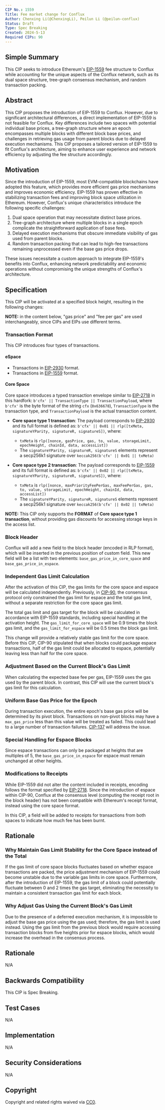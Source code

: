 ```yaml
---
CIP No.: 1559
Title: Fee market change for Conflux
Author: Chenxing Li(@ChenxingLi), Peilun Li (@peilun-conflux)
Status: Draft
Type: Spec Breaking
Created: 2024-5-13
Required CIPs: 90
---
```


## Simple Summary
This CIP seeks to introduce Ethereum's [EIP-1559](https://eips.ethereum.org/EIPS/eip-1559) fee structure to Conflux while accounting for the unique aspects of the Conflux network, such as its dual space structure, tree-graph consensus mechanism, and random transaction packing.

## Abstract

This CIP proposes the introduction of EIP-1559 to Conflux. However, due to significant architectural differences, a direct implementation of EIP-1559 is not feasible for Conflux. Key differences include two spaces with potential individual base prices, a tree-graph structure where an epoch encompasses multiple blocks with different block base prices, and challenges in retrieving gas usage from parent blocks due to delayed execution mechanisms. This CIP proposes a tailored version of EIP-1559 to fit Conflux's architecture, aiming to enhance user experience and network efficiency by adjusting the fee structure accordingly.

## Motivation
Since the introduction of EIP-1559, most EVM-compatible blockchains have adopted this feature, which provides more efficient gas price mechanisms and improves economic efficiency. EIP-1559 has proven effective in stabilizing transaction fees and improving block space utilization in Ethereum. However, Conflux's unique characteristics introduce the following specific challenges:
1. Dual space operation that may necessitate distinct base prices.
2. Tree-graph architecture where multiple blocks in a single epoch complicate the straightforward application of base fees.
3. Delayed execution mechanisms that obscure immediate visibility of gas used from parent blocks.
4. Random transaction packing that can lead to high-fee transactions remaining unprocessed even if the base gas price drops.

These issues necessitate a custom approach to integrate EIP-1559's benefits into Conflux, enhancing network predictability and economic operations without compromising the unique strengths of Conflux's architecture.

## Specification

This CIP will be activated at a specified block height, resulting in the following changes:

**NOTE:** in the content below, "gas price" and "fee per gas" are used interchangeably, since CIPs and EIPs use different terms. 

### Transaction Format

This CIP introduces four types of transactions.

#### eSpace

- Transactions in [EIP-2930](https://eips.ethereum.org/EIPS/eip-2930) format.
- Transactions in [EIP-1559](https://eips.ethereum.org/EIPS/eip-1559) format.

#### Core Space

Core space introduces a typed transaction envelope similar to [EIP-2718](https://eips.ethereum.org/EIPS/eip-2718) in this hardfork: `b'cfx' || TransactionType || TransactionPayload`, where `b'cfx'` is the byte format of the string `cfx` (`0x636678`), `TransactionType` is the transaction type, and `TransactionPayload` is the actual transaction content.

- **Core space type 1 transaction**: The payload corresponds to [EIP-2930](https://eips.ethereum.org/EIPS/eip-2930) and its full format is defined as: `b'cfx' || 0x01 || rlp([txMeta, signatureYParity, signatureR, signatureS])`, where:
  - `txMeta` is `rlp([nonce, gasPrice, gas, to, value, storageLimit, epochHeight, chainId, data, accessList])`
  - The `signatureYParity, signatureR, signatureS` elements represent a secp256k1 signature over `keccak256(b'cfx' || 0x01 || txMeta)`

- **Core space type 2 transaction**: The payload corresponds to [EIP-1559](https://eips.ethereum.org/EIPS/eip-1559) and its full format is defined as: `b'cfx' || 0x02 || rlp([txMeta, signatureYParity, signatureR, signatureS])`, where:
  - `txMeta` is `rlp([nonce, maxPriorityFeePerGas, maxFeePerGas, gas, to, value, storageLimit, epochHeight, chainId, data, accessList])`
  - The `signatureYParity, signatureR, signatureS` elements represent a secp256k1 signature over `keccak256(b'cfx' || 0x02 || txMeta)`

**NOTE:** This CIP only supports the **FORMAT** of **Core space type 1 transaction**, without providing gas discounts for accessing storage keys in the access list.

### Block Header

Conflux will add a new field to the block header (encoded in RLP format), which will be inserted in the previous position of custom field. This new field will be a list with two elements: `base_gas_price_in_core_space` and `base_gas_price_in_espace`.

### Independent Gas Limit Calculation

After the activation of this CIP, the gas limits for the core space and espace will be calculated independently. Previously, in [CIP-90](cip-90.md), the consensus protocol only constrained the gas limit for espace and the total gas limit, without a separate restriction for the core space gas limit.

The total gas limit and gas target for the block will be calculated in accordance with EIP-1559 standards, including special handling at the activation height. The `gas_limit_for_core_space` will be 0.9 times the block gas limit, and the `gas_limit_for_espace` will be 0.5 times the block gas limit.

This change will provide a relatively stable gas limit for the core space. Before this CIP, CIP-90 stipulated that when blocks could package espace transactions, half of the gas limit could be allocated to espace, potentially leaving less than half for the core space.

### Adjustment Based on the Current Block's Gas Limit

When calculating the expected base fee per gas, EIP-1559 uses the gas used by the parent block. In contrast, this CIP will use the current block's gas limit for this calculation.

### Uniform Base Gas Price for the Epoch

During transaction execution, the entire epoch's base gas price will be determined by its pivot block. Transactions on non-pivot blocks may have a `max_gas_price` less than this value will be treated as failed. This could lead to a large number of transaction failures. [CIP-137](cip-137.md) will address the issue.

### Special Handling for Espace Blocks

Since espace transactions can only be packaged at heights that are multiples of 5, the `base_gas_price_in_espace` for espace must remain unchanged at other heights.

### Modifications to Receipts

While EIP-1559 did not alter the content included in receipts, encoding follows the format specified by [EIP-2718](https://eips.ethereum.org/EIPS/eip-2718). Since the introduction of espace within CIP-90, Conflux at the consensus level (computing the receipt root in the block header) has not been compatible with Ethereum's receipt format, instead using the core space format.

In this CIP, a field will be added to receipts for transactions from both spaces to indicate how much fee has been burnt.

## Rationale

### Why Maintain Gas Limit Stability for the Core Space instead of the Total

If the gas limit of core space blocks fluctuates based on whether espace transactions are packed, the price adjustment mechanism of EIP-1559 could become unstable due to the variable gas limits in core space. Furthermore, after the introduction of EIP-1559, the gas limit of a block could potentially fluctuate between 0 and 2 times the gas target, eliminating the necessity to maintain a consistent transaction gas limit for each block.

### Why Adjust Gas Using the Current Block's Gas Limit

Due to the presence of a deferred execution mechanism, it is impossible to adjust the base gas price using the gas used; therefore, the gas limit is used instead. Using the gas limit from the previous block would require accessing transaction blocks from five heights prior for espace blocks, which would increase the overhead in the consensus process.

## Rationale
N/A

## Backwards Compatibility
This CIP is Spec Breaking.

## Test Cases
<!--Test cases for an implementation are mandatory for CIPs that are affecting consensus changes. Other CIPs can choose to include links to test cases if applicable.-->
N/A

## Implementation
<!--The implementations must be completed before any CIP is given status "Final", but it need not be completed before the CIP is accepted. While there is merit to the approach of reaching consensus on the specification and rationale before writing code, the principle of "rough consensus and running code" is still useful when it comes to resolving many discussions of API details.-->
N/A

## Security Considerations
<!--All CIPs must contain a section that discusses the security implications/considerations relevant to the proposed change. Include information that might be important for security discussions, surfaces risks and can be used throughout the life cycle of the proposal. E.g. include security-relevant design decisions, concerns, important discussions, implementation-specific guidance and pitfalls, an outline of threats and risks and how they are being addressed. CIP submissions missing the "Security Considerations" section will be rejected. a CIP cannot proceed to status "Final" without a Security Considerations discussion deemed sufficient by the reviewers.-->
N/A

## Copyright
Copyright and related rights waived via [CC0](https://creativecommons.org/publicdomain/zero/1.0/).
